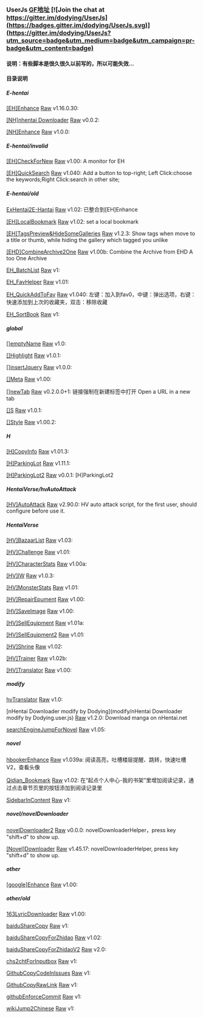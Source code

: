### UserJs [GF地址](https://greasyfork.org/zh-CN/users/4000) [![Join the chat at https://gitter.im/dodying/UserJs](https://badges.gitter.im/dodying/UserJs.svg)](https://gitter.im/dodying/UserJs?utm_source=badge&utm_medium=badge&utm_campaign=pr-badge&utm_content=badge)

#### 说明：有些脚本是很久很久以前写的，所以可能失效...

#### 目录说明


##### E-hentai

[[EH]Enhance](E-hentai/ehEnhance.user.js) [Raw](https://github.com/dodying/UserJs/raw/master/E-hentai/ehEnhance.user.js) v1.16.0.30: 

[[NH]nhentai Downloader](E-hentai/nhDownloader.user.js) [Raw](https://github.com/dodying/UserJs/raw/master/E-hentai/nhDownloader.user.js) v0.0.2: 

[[NH]Enhance](E-hentai/nhEnhance.user.js) [Raw](https://github.com/dodying/UserJs/raw/master/E-hentai/nhEnhance.user.js) v1.0.0: 

##### E-hentai/invalid

[[EH]CheckForNew](E-hentai/invalid/[EH]CheckForNew.user.js) [Raw](https://github.com/dodying/UserJs/raw/master/E-hentai/invalid/[EH]CheckForNew.user.js) v1.00: A monitor for EH

[[EH]QuickSearch](E-hentai/invalid/[EH]QuickSearch.user.js) [Raw](https://github.com/dodying/UserJs/raw/master/E-hentai/invalid/[EH]QuickSearch.user.js) v1.040: Add a button to top-right; Left Click:choose the keywords;Right Click:search in other site;

##### E-hentai/old

[ExHentai2E-Hantai](E-hentai/old/[EH]EX2EH.user.js) [Raw](https://github.com/dodying/UserJs/raw/master/E-hentai/old/[EH]EX2EH.user.js) v1.02: 已整合到[EH]Enhance

[[EH]LocalBookmark](E-hentai/old/[EH]LocalBookmark.user.js) [Raw](https://github.com/dodying/UserJs/raw/master/E-hentai/old/[EH]LocalBookmark.user.js) v1.02: set a local bookmark

[[EH]TagsPreview&HideSomeGalleries](E-hentai/old/[EH]TagsPreview&HideSomeGalleries.user.js) [Raw](https://github.com/dodying/UserJs/raw/master/E-hentai/old/[EH]TagsPreview&HideSomeGalleries.user.js) v1.2.3: Show tags when move to a title or thumb, while hiding the gallery which tagged you unlike

[[EHD]CombineArchive2One](E-hentai/old/[EHD]CombineArchive2One.user.js) [Raw](https://github.com/dodying/UserJs/raw/master/E-hentai/old/[EHD]CombineArchive2One.user.js) v1.00b: Combine the Archive from EHD A too One Archive

[EH_BatchList](E-hentai/old/EH_BatchList.user.js) [Raw](https://github.com/dodying/UserJs/raw/master/E-hentai/old/EH_BatchList.user.js) v1: 

[EH_FavHelper](E-hentai/old/EH_FavHelper.user.js) [Raw](https://github.com/dodying/UserJs/raw/master/E-hentai/old/EH_FavHelper.user.js) v1.01: 

[EH_QuickAddToFav](E-hentai/old/EH_QuickAddToFav.user.js) [Raw](https://github.com/dodying/UserJs/raw/master/E-hentai/old/EH_QuickAddToFav.user.js) v1.040: 左键：加入到fav0，中键：弹出选项，右键：快速添加到上次的收藏夹，双击：移除收藏

[EH_SortBook](E-hentai/old/EH_SortBook.user.js) [Raw](https://github.com/dodying/UserJs/raw/master/E-hentai/old/EH_SortBook.user.js) v1: 

##### global

[[]emptyName](global/emptyName.user.js) [Raw](https://github.com/dodying/UserJs/raw/master/global/emptyName.user.js) v1.0: 

[[]Highlight](global/highlight.user.js) [Raw](https://github.com/dodying/UserJs/raw/master/global/highlight.user.js) v1.0.1: 

[[]insertJquery](global/insertJquery.user.js) [Raw](https://github.com/dodying/UserJs/raw/master/global/insertJquery.user.js) v1.0.0: 

[[]Meta](global/meta.user.js) [Raw](https://github.com/dodying/UserJs/raw/master/global/meta.user.js) v1.00: 

[[]newTab](global/newTab.user.js) [Raw](https://github.com/dodying/UserJs/raw/master/global/newTab.user.js) v0.2.0.0+1: 链接强制在新建标签中打开 Open a URL in a new tab

[[]S](global/s.user.js) [Raw](https://github.com/dodying/UserJs/raw/master/global/s.user.js) v1.0.1: 

[[]Style](global/style.user.js) [Raw](https://github.com/dodying/UserJs/raw/master/global/style.user.js) v1.00.2: 

##### H

[[H]CopyInfo](H/hCopyInfo.user.js) [Raw](https://github.com/dodying/UserJs/raw/master/H/hCopyInfo.user.js) v1.01.3: 

[[H]ParkingLot](H/hParkingLot.user.js) [Raw](https://github.com/dodying/UserJs/raw/master/H/hParkingLot.user.js) v1.11.1: 

[[H]ParkingLot2](H/hParkingLot2.doing.user.js) [Raw](https://github.com/dodying/UserJs/raw/master/H/hParkingLot2.doing.user.js) v0.0.1: [H]ParkingLot2

##### HentaiVerse/hvAutoAttack

[[HV]AutoAttack](HentaiVerse/hvAutoAttack/hvAutoAttack.user.js) [Raw](https://github.com/dodying/UserJs/raw/master/HentaiVerse/hvAutoAttack/hvAutoAttack.user.js) v2.90.0: HV auto attack script, for the first user, should configure before use it.

##### HentaiVerse

[[HV]BazaarList](HentaiVerse/hvBazaarList.user.js) [Raw](https://github.com/dodying/UserJs/raw/master/HentaiVerse/hvBazaarList.user.js) v1.03: 

[[HV]Challenge](HentaiVerse/hvChallenge.user.js) [Raw](https://github.com/dodying/UserJs/raw/master/HentaiVerse/hvChallenge.user.js) v1.01: 

[[HV]CharacterStats](HentaiVerse/hvCharacterStats.user.js) [Raw](https://github.com/dodying/UserJs/raw/master/HentaiVerse/hvCharacterStats.user.js) v1.00a: 

[[HV]IW](HentaiVerse/hvIW.user.js) [Raw](https://github.com/dodying/UserJs/raw/master/HentaiVerse/hvIW.user.js) v1.0.3: 

[[HV]MonsterStats](HentaiVerse/hvMonsterStats.user.js) [Raw](https://github.com/dodying/UserJs/raw/master/HentaiVerse/hvMonsterStats.user.js) v1.01: 

[[HV]RepairEpument](HentaiVerse/hvRepairEpument.user.js) [Raw](https://github.com/dodying/UserJs/raw/master/HentaiVerse/hvRepairEpument.user.js) v1.00: 

[[HV]SaveImage](HentaiVerse/hvSaveImage.user.js) [Raw](https://github.com/dodying/UserJs/raw/master/HentaiVerse/hvSaveImage.user.js) v1.00: 

[[HV]SellEquipment](HentaiVerse/hvSellEquipment.user.js) [Raw](https://github.com/dodying/UserJs/raw/master/HentaiVerse/hvSellEquipment.user.js) v1.01a: 

[[HV]SellEquipment2](HentaiVerse/hvSellEquipment2.user.js) [Raw](https://github.com/dodying/UserJs/raw/master/HentaiVerse/hvSellEquipment2.user.js) v1.01: 

[[HV]Shrine](HentaiVerse/hvShrine.user.js) [Raw](https://github.com/dodying/UserJs/raw/master/HentaiVerse/hvShrine.user.js) v1.02: 

[[HV]Trainer](HentaiVerse/hvTrainer.user.js) [Raw](https://github.com/dodying/UserJs/raw/master/HentaiVerse/hvTrainer.user.js) v1.02b: 

[[HV]Translator](HentaiVerse/hvTranslator.user.js) [Raw](https://github.com/dodying/UserJs/raw/master/HentaiVerse/hvTranslator.user.js) v1.00: 

##### modify

[hvTranslator](modify/hvTranslator.user.js) [Raw](https://github.com/dodying/UserJs/raw/master/modify/hvTranslator.user.js) v1.0: 

[nHentai Downloader modify by Dodying](modify/nHentai Downloader modify by Dodying.user.js) [Raw](https://github.com/dodying/UserJs/raw/master/modify/nHentai%20Downloader%20modify%20by%20Dodying.user.js) v1.2.0: Download manga on nHentai.net

[searchEngineJumpForNovel](modify/searchEngineJumpForNovel.user.js) [Raw](https://github.com/dodying/UserJs/raw/master/modify/searchEngineJumpForNovel.user.js) v1.05: 

##### novel

[hbookerEnhance](novel/hbookerEnhance.user.js) [Raw](https://github.com/dodying/UserJs/raw/master/novel/hbookerEnhance.user.js) v1.039a: 阅读高亮，吐槽楼层提醒、跳转，快速吐槽V2，查看头像

[Qidian_Bookmark](novel/Qidian_Bookmark.user.js) [Raw](https://github.com/dodying/UserJs/raw/master/novel/Qidian_Bookmark.user.js) v1.02: 在“起点个人中心-我的书架”里增加阅读记录，通过点击章节页里的按钮添加到阅读记录里

[SidebarInContent](novel/SidebarInContent.user.js) [Raw](https://github.com/dodying/UserJs/raw/master/novel/SidebarInContent.user.js) v1: 

##### novel/novelDownloader

[novelDownloader2](novel/novelDownloader/novelDownloader-new.user.js) [Raw](https://github.com/dodying/UserJs/raw/master/novel/novelDownloader/novelDownloader-new.user.js) v0.0.0: novelDownloaderHelper，press key "shift+d" to show up.

[[Novel]Downloader](novel/novelDownloader/novelDownloader.user.js) [Raw](https://github.com/dodying/UserJs/raw/master/novel/novelDownloader/novelDownloader.user.js) v1.45.17: novelDownloaderHelper, press key "shift+d" to show up.

##### other

[[google]Enhance](other/googleEnhance.user.js) [Raw](https://github.com/dodying/UserJs/raw/master/other/googleEnhance.user.js) v1.00: 

##### other/old

[163LyricDownloader](other/old/163LyricDownloader.user.js) [Raw](https://github.com/dodying/UserJs/raw/master/other/old/163LyricDownloader.user.js) v1.00: 

[baiduShareCopy](other/old/baiduShareCopy.user.js) [Raw](https://github.com/dodying/UserJs/raw/master/other/old/baiduShareCopy.user.js) v1: 

[baiduShareCopyForZhidao](other/old/baiduShareCopyForZhidao.user.js) [Raw](https://github.com/dodying/UserJs/raw/master/other/old/baiduShareCopyForZhidao.user.js) v1.02: 

[baiduShareCopyForZhidaoV2](other/old/baiduShareCopyForZhidaoV2.user.js) [Raw](https://github.com/dodying/UserJs/raw/master/other/old/baiduShareCopyForZhidaoV2.user.js) v2.0: 

[chs2chtForInputbox](other/old/chs2chtForInputbox.user.js) [Raw](https://github.com/dodying/UserJs/raw/master/other/old/chs2chtForInputbox.user.js) v1: 

[GithubCopyCodeInIssues](other/old/GithubCopyCodeInIssues.user.js) [Raw](https://github.com/dodying/UserJs/raw/master/other/old/GithubCopyCodeInIssues.user.js) v1: 

[GithubCopyRawLink](other/old/GithubCopyRawLink.user.js) [Raw](https://github.com/dodying/UserJs/raw/master/other/old/GithubCopyRawLink.user.js) v1: 

[githubEnforceCommit](other/old/githubEnforceCommit.user.js) [Raw](https://github.com/dodying/UserJs/raw/master/other/old/githubEnforceCommit.user.js) v1: 

[wikiJump2Chinese](other/old/wikiJump2Chinese.user.js) [Raw](https://github.com/dodying/UserJs/raw/master/other/old/wikiJump2Chinese.user.js) v1: 


